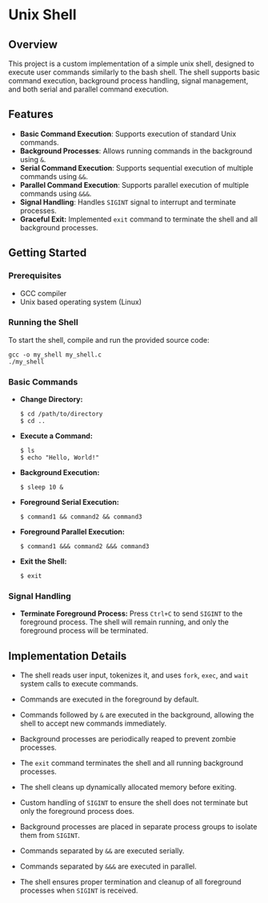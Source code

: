 # Unix Shell

## Overview

This project is a custom implementation of a simple unix shell, designed to execute user commands similarly to the bash shell. The shell supports basic command execution, background process handling, signal management, and both serial and parallel command execution.

## Features

- **Basic Command Execution**: Supports execution of standard Unix commands.
- **Background Processes**: Allows running commands in the background using `&`.
- **Serial Command Execution**: Supports sequential execution of multiple commands using `&&`.
- **Parallel Command Execution**: Supports parallel execution of multiple commands using `&&&`.
- **Signal Handling**: Handles `SIGINT` signal to interrupt and terminate processes.
- **Graceful Exit:** Implemented `exit` command to terminate the shell and all background processes.

## Getting Started

### Prerequisites

- GCC compiler
- Unix based operating system (Linux)

### Running the Shell

To start the shell, compile and run the provided source code:

```shell
gcc -o my_shell my_shell.c
./my_shell
```

### Basic Commands

- **Change Directory:**
  
  ```shell
  $ cd /path/to/directory
  $ cd ..
  ```

- **Execute a Command:**
  
  ```shell
  $ ls
  $ echo "Hello, World!"
  ```

- **Background Execution:**
  
  ```shell
  $ sleep 10 &
  ```

- **Foreground Serial Execution:**
  
  ```shell
  $ command1 && command2 && command3
  ```

- **Foreground Parallel Execution:**
  
  ```shell
  $ command1 &&& command2 &&& command3
  ```

- **Exit the Shell:**
  
  ```shell
  $ exit
  ```

### Signal Handling

- **Terminate Foreground Process:** Press `Ctrl+C` to send `SIGINT` to the foreground process. The shell will remain running, and only the foreground process will be terminated. 

## Implementation Details

- The shell reads user input, tokenizes it, and uses `fork`, `exec`, and `wait` system calls to execute commands.
- Commands are executed in the foreground by default.

- Commands followed by `&` are executed in the background, allowing the shell to accept new commands immediately.
- Background processes are periodically reaped to prevent zombie processes.

- The `exit` command terminates the shell and all running background processes.
- The shell cleans up dynamically allocated memory before exiting.

- Custom handling of `SIGINT` to ensure the shell does not terminate but only the foreground process does.
- Background processes are placed in separate process groups to isolate them from `SIGINT`.

- Commands separated by `&&` are executed serially.
- Commands separated by `&&&` are executed in parallel.
- The shell ensures proper termination and cleanup of all foreground processes when `SIGINT` is received.
